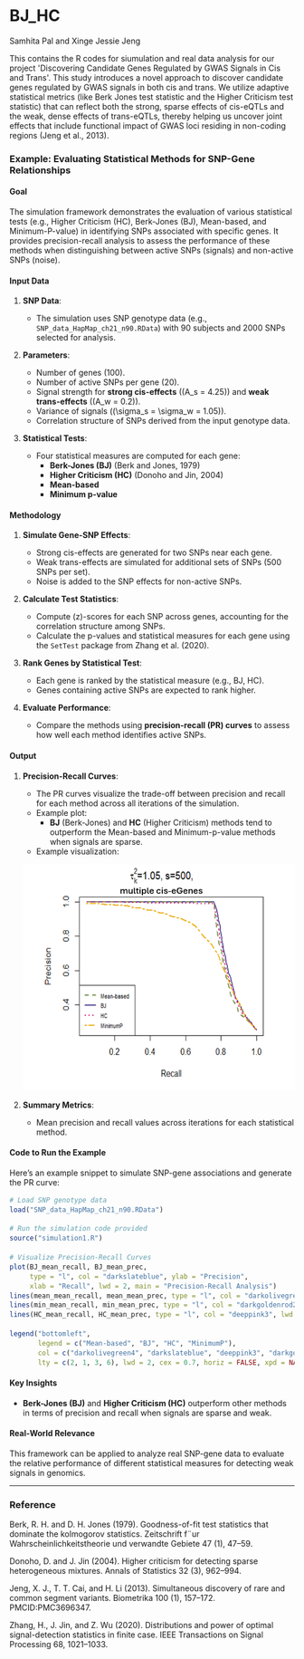 # BJ_HC

Samhita Pal and Xinge Jessie Jeng

This contains the R codes for siumulation and real data analysis for our project 'Discovering Candidate Genes Regulated by GWAS Signals in Cis and Trans'. This study introduces a novel approach to discover candidate genes regulated by GWAS signals in both cis and trans. We utilize adaptive statistical metrics (like Berk Jones test statistic and the Higher Criticism test statistic) that can reflect both the strong, sparse effects of cis-eQTLs and the weak, dense effects of trans-eQTLs, thereby helping us uncover joint effects that include functional impact of GWAS loci residing in non-coding regions (Jeng et al., 2013). 

### **Example: Evaluating Statistical Methods for SNP-Gene Relationships**

#### **Goal**
The simulation framework demonstrates the evaluation of various statistical tests (e.g., Higher Criticism (HC), Berk-Jones (BJ), Mean-based, and Minimum-P-value) in identifying SNPs associated with specific genes. It provides precision-recall analysis to assess the performance of these methods when distinguishing between active SNPs (signals) and non-active SNPs (noise).

#### **Input Data**
1. **SNP Data**:
   - The simulation uses SNP genotype data (e.g., `SNP_data_HapMap_ch21_n90.RData`) with 90 subjects and 2000 SNPs selected for analysis.

2. **Parameters**:
   - Number of genes (100).
   - Number of active SNPs per gene (20).
   - Signal strength for **strong cis-effects** (\(A_s = 4.25\)) and **weak trans-effects** (\(A_w = 0.2\)).
   - Variance of signals (\(\sigma_s = \sigma_w = 1.05\)).
   - Correlation structure of SNPs derived from the input genotype data.

3. **Statistical Tests**:
   - Four statistical measures are computed for each gene: 
     - **Berk-Jones (BJ)** (Berk and Jones, 1979)
     - **Higher Criticism (HC)** (Donoho and Jin, 2004)
     - **Mean-based**
     - **Minimum p-value**

#### **Methodology**
1. **Simulate Gene-SNP Effects**:
   - Strong cis-effects are generated for two SNPs near each gene.
   - Weak trans-effects are simulated for additional sets of SNPs (500 SNPs per set).
   - Noise is added to the SNP effects for non-active SNPs.

2. **Calculate Test Statistics**:
   - Compute \(z\)-scores for each SNP across genes, accounting for the correlation structure among SNPs.
   - Calculate the p-values and statistical measures for each gene using the `SetTest` package from Zhang et al. (2020).

3. **Rank Genes by Statistical Test**:
   - Each gene is ranked by the statistical measure (e.g., BJ, HC).
   - Genes containing active SNPs are expected to rank higher.

4. **Evaluate Performance**:
   - Compare the methods using **precision-recall (PR) curves** to assess how well each method identifies active SNPs.

#### **Output**
1. **Precision-Recall Curves**:
   - The PR curves visualize the trade-off between precision and recall for each method across all iterations of the simulation.
   - Example plot: 
     - **BJ** (Berk-Jones) and **HC** (Higher Criticism) methods tend to outperform the Mean-based and Minimum-p-value methods when signals are sparse.
   - Example visualization:

   ![PR Curves](PRcurve.png) 

2. **Summary Metrics**:
   - Mean precision and recall values across iterations for each statistical method.

#### **Code to Run the Example**
Here’s an example snippet to simulate SNP-gene associations and generate the PR curve:
```R
# Load SNP genotype data
load("SNP_data_HapMap_ch21_n90.RData")

# Run the simulation code provided
source("simulation1.R")

# Visualize Precision-Recall Curves
plot(BJ_mean_recall, BJ_mean_prec, 
     type = "l", col = "darkslateblue", ylab = "Precision", 
     xlab = "Recall", lwd = 2, main = "Precision-Recall Analysis")
lines(mean_mean_recall, mean_mean_prec, type = "l", col = "darkolivegreen4", lwd = 2, lty = 2)
lines(min_mean_recall, min_mean_prec, type = "l", col = "darkgoldenrod2", lwd = 2, lty = 6)
lines(HC_mean_recall, HC_mean_prec, type = "l", col = "deeppink3", lwd = 2, lty = 3)

legend("bottomleft", 
       legend = c("Mean-based", "BJ", "HC", "MinimumP"), 
       col = c("darkolivegreen4", "darkslateblue", "deeppink3", "darkgoldenrod2"),
       lty = c(2, 1, 3, 6), lwd = 2, cex = 0.7, horiz = FALSE, xpd = NA)
```

#### **Key Insights**
- **Berk-Jones (BJ)** and **Higher Criticism (HC)** outperform other methods in terms of precision and recall when signals are sparse and weak.

#### **Real-World Relevance**
This framework can be applied to analyze real SNP-gene data to evaluate the relative performance of different statistical measures for detecting weak signals in genomics.

---
### Reference

Berk, R. H. and D. H. Jones (1979). Goodness-of-fit test statistics that dominate the
kolmogorov statistics. Zeitschrift f¨ur Wahrscheinlichkeitstheorie und verwandte Gebiete 47 (1), 47–59.

Donoho, D. and J. Jin (2004). Higher criticism for detecting sparse heterogeneous mixtures.
Annals of Statistics 32 (3), 962–994.

Jeng, X. J., T. T. Cai, and H. Li (2013). Simultaneous discovery of rare and common segment
variants. Biometrika 100 (1), 157–172. PMCID:PMC3696347.

Zhang, H., J. Jin, and Z. Wu (2020). Distributions and power of optimal signal-detection
statistics in finite case. IEEE Transactions on Signal Processing 68, 1021–1033.
